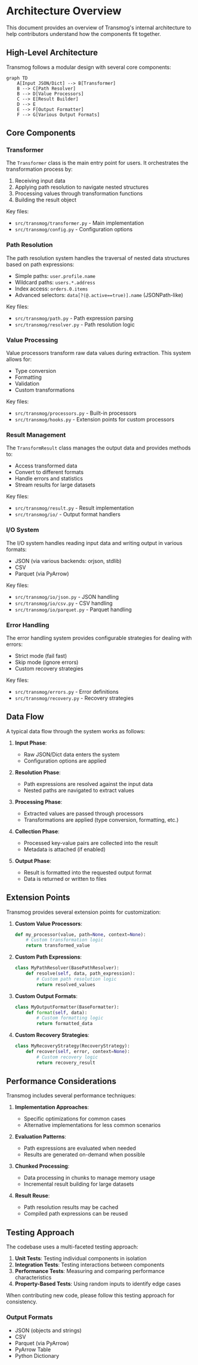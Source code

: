 # Architecture Overview

This document provides an overview of Transmog's internal architecture to help contributors understand
how the components fit together.

## High-Level Architecture

Transmog follows a modular design with several core components:

```{mermaid}
graph TD
    A[Input JSON/Dict] --> B[Transformer]
    B --> C[Path Resolver]
    B --> D[Value Processors]
    C --> E[Result Builder]
    D --> E
    E --> F[Output Formatter]
    F --> G[Various Output Formats]
```

## Core Components

### Transformer

The `Transformer` class is the main entry point for users. It orchestrates the transformation process by:

1. Receiving input data
2. Applying path resolution to navigate nested structures
3. Processing values through transformation functions
4. Building the result object

Key files:

- `src/transmog/transformer.py` - Main implementation
- `src/transmog/config.py` - Configuration options

### Path Resolution

The path resolution system handles the traversal of nested data structures based on path expressions:

- Simple paths: `user.profile.name`
- Wildcard paths: `users.*.address`
- Index access: `orders.0.items`
- Advanced selectors: `data[?(@.active==true)].name` (JSONPath-like)

Key files:

- `src/transmog/path.py` - Path expression parsing
- `src/transmog/resolver.py` - Path resolution logic

### Value Processing

Value processors transform raw data values during extraction. This system allows for:

- Type conversion
- Formatting
- Validation
- Custom transformations

Key files:

- `src/transmog/processors.py` - Built-in processors
- `src/transmog/hooks.py` - Extension points for custom processors

### Result Management

The `TransformResult` class manages the output data and provides methods to:

- Access transformed data
- Convert to different formats
- Handle errors and statistics
- Stream results for large datasets

Key files:

- `src/transmog/result.py` - Result implementation
- `src/transmog/io/` - Output format handlers

### I/O System

The I/O system handles reading input data and writing output in various formats:

- JSON (via various backends: orjson, stdlib)
- CSV
- Parquet (via PyArrow)

Key files:

- `src/transmog/io/json.py` - JSON handling
- `src/transmog/io/csv.py` - CSV handling
- `src/transmog/io/parquet.py` - Parquet handling

### Error Handling

The error handling system provides configurable strategies for dealing with errors:

- Strict mode (fail fast)
- Skip mode (ignore errors)
- Custom recovery strategies

Key files:

- `src/transmog/errors.py` - Error definitions
- `src/transmog/recovery.py` - Recovery strategies

## Data Flow

A typical data flow through the system works as follows:

1. **Input Phase**:
   - Raw JSON/Dict data enters the system
   - Configuration options are applied

2. **Resolution Phase**:
   - Path expressions are resolved against the input data
   - Nested paths are navigated to extract values

3. **Processing Phase**:
   - Extracted values are passed through processors
   - Transformations are applied (type conversion, formatting, etc.)

4. **Collection Phase**:
   - Processed key-value pairs are collected into the result
   - Metadata is attached (if enabled)

5. **Output Phase**:
   - Result is formatted into the requested output format
   - Data is returned or written to files

## Extension Points

Transmog provides several extension points for customization:

1. **Custom Value Processors**:

   ```python
   def my_processor(value, path=None, context=None):
       # Custom transformation logic
       return transformed_value
   ```

2. **Custom Path Expressions**:

   ```python
   class MyPathResolver(BasePathResolver):
       def resolve(self, data, path_expression):
           # Custom path resolution logic
           return resolved_values
   ```

3. **Custom Output Formats**:

   ```python
   class MyOutputFormatter(BaseFormatter):
       def format(self, data):
           # Custom formatting logic
           return formatted_data
   ```

4. **Custom Recovery Strategies**:

   ```python
   class MyRecoveryStrategy(RecoveryStrategy):
       def recover(self, error, context=None):
           # Custom recovery logic
           return recovery_result
   ```

## Performance Considerations

Transmog includes several performance techniques:

1. **Implementation Approaches**:
   - Specific optimizations for common cases
   - Alternative implementations for less common scenarios

2. **Evaluation Patterns**:
   - Path expressions are evaluated when needed
   - Results are generated on-demand when possible

3. **Chunked Processing**:
   - Data processing in chunks to manage memory usage
   - Incremental result building for large datasets

4. **Result Reuse**:
   - Path resolution results may be cached
   - Compiled path expressions can be reused

## Testing Approach

The codebase uses a multi-faceted testing approach:

1. **Unit Tests**: Testing individual components in isolation
2. **Integration Tests**: Testing interactions between components
3. **Performance Tests**: Measuring and comparing performance characteristics
4. **Property-Based Tests**: Using random inputs to identify edge cases

When contributing new code, please follow this testing approach for consistency.

### Output Formats

- JSON (objects and strings)
- CSV
- Parquet (via PyArrow)
- PyArrow Table
- Python Dictionary
